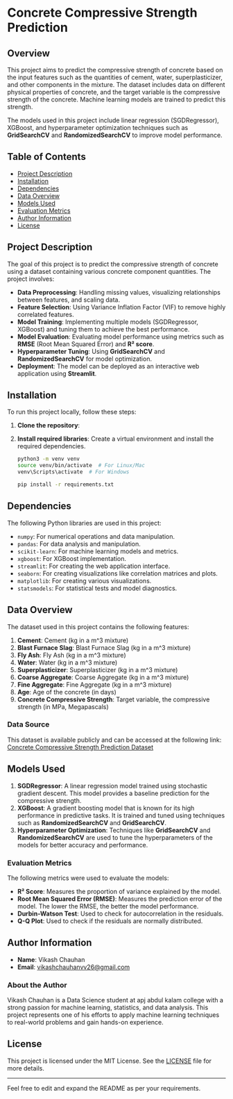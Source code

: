 # Concrete Compressive Strength Prediction

## Overview

This project aims to predict the compressive strength of concrete based on the input features such as the quantities of cement, water, superplasticizer, and other components in the mixture. The dataset includes data on different physical properties of concrete, and the target variable is the compressive strength of the concrete. Machine learning models are trained to predict this strength.

The models used in this project include linear regression (SGDRegressor), XGBoost, and hyperparameter optimization techniques such as **GridSearchCV** and **RandomizedSearchCV** to improve model performance.

## Table of Contents

- [Project Description](#project-description)
- [Installation](#installation)
- [Dependencies](#dependencies)
- [Data Overview](#data-overview)
- [Models Used](#models-used)
- [Evaluation Metrics](#evaluation-metrics)
- [Author Information](#author-information)
- [License](#license)

## Project Description

The goal of this project is to predict the compressive strength of concrete using a dataset containing various concrete component quantities. The project involves:
- **Data Preprocessing**: Handling missing values, visualizing relationships between features, and scaling data.
- **Feature Selection**: Using Variance Inflation Factor (VIF) to remove highly correlated features.
- **Model Training**: Implementing multiple models (SGDRegressor, XGBoost) and tuning them to achieve the best performance.
- **Model Evaluation**: Evaluating model performance using metrics such as **RMSE** (Root Mean Squared Error) and **R² score**.
- **Hyperparameter Tuning**: Using **GridSearchCV** and **RandomizedSearchCV** for model optimization.
- **Deployment**: The model can be deployed as an interactive web application using **Streamlit**.

## Installation

To run this project locally, follow these steps:

1. **Clone the repository**:


2. **Install required libraries**:
   Create a virtual environment and install the required dependencies.

   ```bash
   python3 -m venv venv
   source venv/bin/activate  # For Linux/Mac
   venv\Scripts\activate  # For Windows
   
   pip install -r requirements.txt
   ```

## Dependencies

The following Python libraries are used in this project:

- `numpy`: For numerical operations and data manipulation.
- `pandas`: For data analysis and manipulation.
- `scikit-learn`: For machine learning models and metrics.
- `xgboost`: For XGBoost implementation.
- `streamlit`: For creating the web application interface.
- `seaborn`: For creating visualizations like correlation matrices and plots.
- `matplotlib`: For creating various visualizations.
- `statsmodels`: For statistical tests and model diagnostics.

## Data Overview

The dataset used in this project contains the following features:

1. **Cement**: Cement (kg in a m^3 mixture)
2. **Blast Furnace Slag**: Blast Furnace Slag (kg in a m^3 mixture)
3. **Fly Ash**: Fly Ash (kg in a m^3 mixture)
4. **Water**: Water (kg in a m^3 mixture)
5. **Superplasticizer**: Superplasticizer (kg in a m^3 mixture)
6. **Coarse Aggregate**: Coarse Aggregate (kg in a m^3 mixture)
7. **Fine Aggregate**: Fine Aggregate (kg in a m^3 mixture)
8. **Age**: Age of the concrete (in days)
9. **Concrete Compressive Strength**: Target variable, the compressive strength (in MPa, Megapascals)

### Data Source

This dataset is available publicly and can be accessed at the following link:
[Concrete Compressive Strength Prediction Dataset](https://archive.ics.uci.edu/ml/datasets/Concrete+Compressive+Strength)

## Models Used

1. **SGDRegressor**: A linear regression model trained using stochastic gradient descent. This model provides a baseline prediction for the compressive strength.
2. **XGBoost**: A gradient boosting model that is known for its high performance in predictive tasks. It is trained and tuned using techniques such as **RandomizedSearchCV** and **GridSearchCV**.
3. **Hyperparameter Optimization**: Techniques like **GridSearchCV** and **RandomizedSearchCV** are used to tune the hyperparameters of the models for better accuracy and performance.

### Evaluation Metrics

The following metrics were used to evaluate the models:

- **R² Score**: Measures the proportion of variance explained by the model.
- **Root Mean Squared Error (RMSE)**: Measures the prediction error of the model. The lower the RMSE, the better the model performance.
- **Durbin-Watson Test**: Used to check for autocorrelation in the residuals.
- **Q-Q Plot**: Used to check if the residuals are normally distributed.

## Author Information

- **Name**: Vikash Chauhan
- **Email**: vikashchauhanvv26@gmail.com


### About the Author

Vikash Chauhan is a Data Science student at apj abdul kalam college with a strong passion for machine learning, statistics, and data analysis. This project represents one of his efforts to apply machine learning techniques to real-world problems and gain hands-on experience.

## License

This project is licensed under the MIT License. See the [LICENSE](LICENSE) file for more details.

---

Feel free to edit and expand the README as per your requirements.
